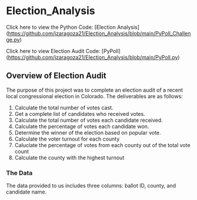 # Election_Analysis 
Click here to view the Python Code: [Election Analysis] (https://github.com/jzaragoza21/Election_Analysis/blob/main/PyPoll_Challenge.py)

Click here to view Election Audit Code: [PyPoll] (https://github.com/jzaragoza21/Election_Analysis/blob/main/PyPoll.py)

## Overview of Election Audit
The purpose of this project was to complete an election audit of a recent local congressional election in Colorado. The deliverables are as follows: 
1. Calculate the total number of votes cast.
2. Get a complete list of candidates who received votes.
3. Calculate the total number of votes each candidate received.
4. Calculate the percentage of votes each candidate won.
5. Determine the winner of the election based on popular vote. 
6. Calculate the voter turnout for each county 
7. Caluclate the percentage of votes from each county out of the total vote count 
8. Calculate the county with the highest turnout

### The Data
The data provided to us includes three columns: ballot ID, county, and candidate name.
